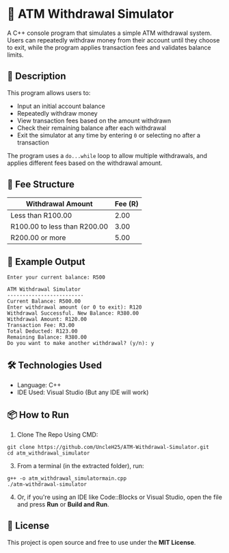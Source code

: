 # 🏧 ATM Withdrawal Simulator

A C++ console program that simulates a simple ATM withdrawal system. Users can repeatedly withdraw money from their account until they choose to exit, while the program applies transaction fees and validates balance limits.

## 📄 Description

This program allows users to:
* Input an initial account balance
* Repeatedly withdraw money
* View transaction fees based on the amount withdrawn
* Check their remaining balance after each withdrawal
* Exit the simulator at any time by entering `0` or selecting no after a transaction

The program uses a `do...while` loop to allow multiple withdrawals, and applies different fees based on the withdrawal amount.

## 💸 Fee Structure

| **Withdrawal Amount** | **Fee (R)** |
|-------------------|---------|
| Less than R100.00 | 2.00 |
| R100.00 to less than R200.00 | 3.00 |
| R200.00 or more | 5.00 |

## 🧾 Example Output

```
Enter your current balance: R500

ATM Withdrawal Simulator
-------------------------
Current Balance: R500.00
Enter withdrawal amount (or 0 to exit): R120
Withdrawal Successful. New Balance: R380.00
Withdrawal Amount: R120.00
Transaction Fee: R3.00
Total Deducted: R123.00
Remaining Balance: R380.00
Do you want to make another withdrawal? (y/n): y
```

## 🛠️ Technologies Used
* Language: C++
* IDE Used: Visual Studio (But any IDE will work)

## 📦 How to Run
1. Clone The Repo Using CMD:
```
git clone https://github.com/UncleH25/ATM-Withdrawal-Simulator.git
cd atm_withdrawal_simulator
```

3. From a terminal (in the extracted folder), run:
```
g++ -o atm_withdrawal_simulatormain.cpp
./atm-withdrawal-simulator
```

4. Or, if you're using an IDE like Code::Blocks or Visual Studio, open the file and press **Run** or **Build and Run**.

## 📌 License
This project is open source and free to use under the **MIT License**.
